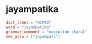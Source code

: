 # jayampatika

``` toml
dict_label = "NCPED"
word = "jayampatika"
grammar_comment = "masculine plural"
see_also = ["jayampati"]
```

